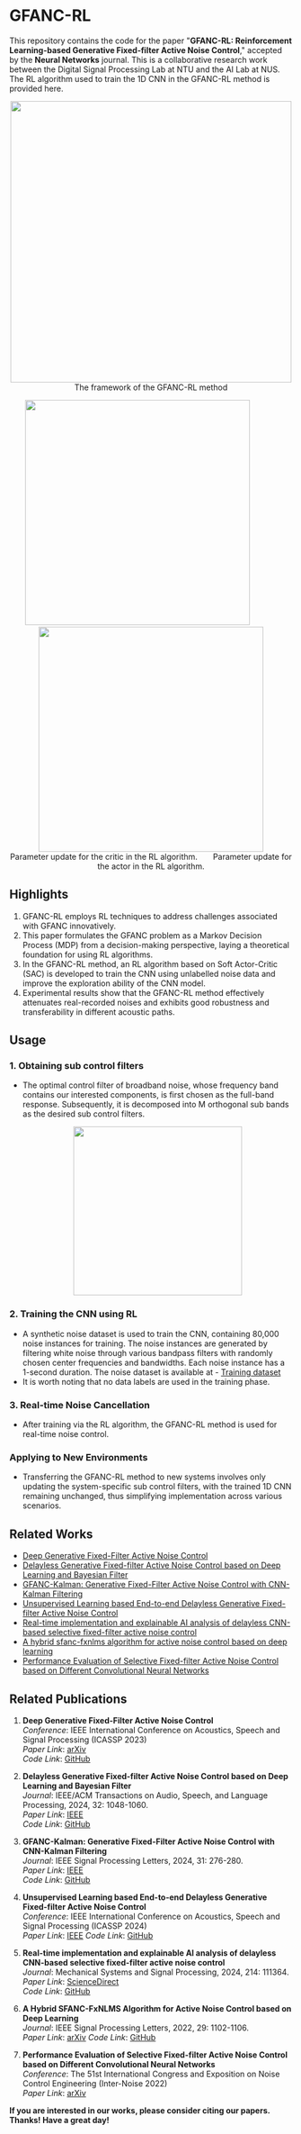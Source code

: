 # GFANC-RL

This repository contains the code for the paper "**GFANC-RL: Reinforcement Learning-based Generative Fixed-filter Active Noise Control**," accepted by the **Neural Networks** journal. This is a collaborative research work between the Digital Signal Processing Lab at NTU and the AI Lab at NUS. The RL algorithm used to train the 1D CNN in the GFANC-RL method is provided here.

<p align="center">
  <img src="https://github.com/Luo-Zhengding/GFANC-RL/assets/95018034/07d44cdd-b60a-44b4-b1c5-6442d925b7f4" width="500"><br>
  The framework of the GFANC-RL method
</p>

<p align="center">
  <img src="https://github.com/Luo-Zhengding/GFANC-RL/assets/95018034/c44ad8c5-dafb-4811-b169-fb3ebdafd9ec" width="400"> 
  &nbsp; &nbsp; &nbsp; &nbsp; &nbsp; &nbsp; <!-- 使用空格来创建间隔 -->
  <img src="https://github.com/Luo-Zhengding/GFANC-RL/assets/95018034/04d1ab12-beb7-4123-b680-4cf8b91d3173" width="400">
  <br>
  Parameter update for the critic in the RL algorithm. &nbsp; &nbsp; &nbsp; Parameter update for the actor in the RL algorithm.
</p>


## Highlights
1. GFANC-RL employs RL techniques to address challenges associated with GFANC innovatively.
2. This paper formulates the GFANC problem as a Markov Decision Process (MDP) from a decision-making perspective, laying a theoretical foundation for using RL algorithms.
3. In the GFANC-RL method, an RL algorithm based on Soft Actor-Critic (SAC) is developed to train the CNN using unlabelled noise data and improve the exploration ability of the CNN model.
4. Experimental results show that the GFANC-RL method effectively attenuates real-recorded noises and exhibits good robustness and transferability in different acoustic paths.

## Usage
### 1. Obtaining sub control filters
- The optimal control filter of broadband noise, whose frequency band contains our interested components, is first chosen as the full-band response. Subsequently, it is decomposed into M orthogonal sub bands as the desired sub control filters.
  <p align="center">
  <img src="https://github.com/Luo-Zhengding/GFANC-RL/assets/95018034/3e6c9c78-b194-42c5-bb15-427e04b6a0d7" width="300">
  </p>


### 2. Training the CNN using RL
- A synthetic noise dataset is used to train the CNN, containing 80,000 noise instances for training. The noise instances are generated by filtering white noise through various bandpass filters with randomly chosen center frequencies and bandwidths. Each noise instance has a 1-second duration. The noise dataset is available at - [Training dataset](https://drive.google.com/file/d/1hs7_eHITxL16HeugjQoqYFTs-Cm7J-Tq/view?pli=1)
- It is worth noting that no data labels are used in the training phase.

### 3. Real-time Noise Cancellation
- After training via the RL algorithm, the GFANC-RL method is used for real-time noise control.

### Applying to New Environments
- Transferring the GFANC-RL method to new systems involves only updating the system-specific sub control filters, with the trained 1D CNN remaining unchanged, thus simplifying implementation across various scenarios.

## Related Works
- [Deep Generative Fixed-Filter Active Noise Control](https://arxiv.org/pdf/2303.05788)
- [Delayless Generative Fixed-filter Active Noise Control based on Deep Learning and Bayesian Filter](https://ieeexplore.ieee.org/document/10339836/)
- [GFANC-Kalman: Generative Fixed-Filter Active Noise Control with CNN-Kalman Filtering](https://ieeexplore.ieee.org/document/10323505)
- [Unsupervised Learning based End-to-end Delayless Generative Fixed-filter Active Noise Control](https://ieeexplore.ieee.org/document/10448277)
- [Real-time implementation and explainable AI analysis of delayless CNN-based selective fixed-filter active noise control](https://www.sciencedirect.com/science/article/abs/pii/S0888327024002620)
- [A hybrid sfanc-fxnlms algorithm for active noise control based on deep learning](https://arxiv.org/pdf/2208.08082)
- [Performance Evaluation of Selective Fixed-filter Active Noise Control based on Different Convolutional Neural Networks](https://arxiv.org/pdf/2208.08440)

## Related Publications
1. **Deep Generative Fixed-Filter Active Noise Control**  
   *Conference*: IEEE International Conference on Acoustics, Speech and Signal Processing (ICASSP 2023)  
   *Paper Link*: [arXiv](https://arxiv.org/pdf/2303.05788)  
   *Code Link*: [GitHub](https://github.com/Luo-Zhengding/GFANC-RL)

2. **Delayless Generative Fixed-filter Active Noise Control based on Deep Learning and Bayesian Filter**  
   *Journal*: IEEE/ACM Transactions on Audio, Speech, and Language Processing, 2024, 32: 1048-1060.  
   *Paper Link*: [IEEE](https://ieeexplore.ieee.org/document/10339836/)  
   *Code Link*: [GitHub](https://github.com/Luo-Zhengding/GFANC-Bayes)

3. **GFANC-Kalman: Generative Fixed-Filter Active Noise Control with CNN-Kalman Filtering**  
   *Journal*: IEEE Signal Processing Letters, 2024, 31: 276-280.  
   *Paper Link*: [IEEE](https://ieeexplore.ieee.org/document/10323505)  
   *Code Link*: [GitHub](https://github.com/Luo-Zhengding/GFANC-Kalman)

4. **Unsupervised Learning based End-to-end Delayless Generative Fixed-filter Active Noise Control**  
   *Conference*: IEEE International Conference on Acoustics, Speech and Signal Processing (ICASSP 2024)  
   *Paper Link*: [IEEE](https://ieeexplore.ieee.org/document/10448277)
   *Code Link*: [GitHub](https://github.com/Luo-Zhengding/Unsupervised-GFANC)

5. **Real-time implementation and explainable AI analysis of delayless CNN-based selective fixed-filter active noise control**  
   *Journal*: Mechanical Systems and Signal Processing, 2024, 214: 111364.  
   *Paper Link*: [ScienceDirect](https://www.sciencedirect.com/science/article/abs/pii/S0888327024002620)  
   *Code Link*: [GitHub](https://github.com/Luo-Zhengding/SFANC-Window)

6. **A Hybrid SFANC-FxNLMS Algorithm for Active Noise Control based on Deep Learning**  
   *Journal*: IEEE Signal Processing Letters, 2022, 29: 1102-1106.  
   *Paper Link*: [arXiv](https://arxiv.org/pdf/2208.08082)
   *Code Link*: [GitHub](https://github.com/Luo-Zhengding/SFANC-FxNLMS-ANC-Algorithm-based-on-Deep-Learning)

7. **Performance Evaluation of Selective Fixed-filter Active Noise Control based on Different Convolutional Neural Networks**  
   *Conference*: The 51st International Congress and Exposition on Noise Control Engineering (Inter-Noise 2022)  
   *Paper Link*: [arXiv](https://arxiv.org/pdf/2208.08440)


**If you are interested in our works, please consider citing our papers. Thanks! Have a great day!**
